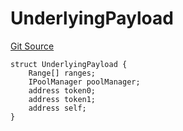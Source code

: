 # UnderlyingPayload
[Git Source](https://github.com/ArrakisFinance/arrakis-modular/blob/4485c572ded3a830c181fa38ceaac13efe8eb7f1/src/structs/SUniswapV4.sol)


```solidity
struct UnderlyingPayload {
    Range[] ranges;
    IPoolManager poolManager;
    address token0;
    address token1;
    address self;
}
```

